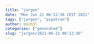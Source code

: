 ```yaml
---
title: "jargon"
date: "Mon Jun 21 06:12:36 CEST 2021"
tags: ["jargon", "pipotron"]
author: m1ch3l
categories: ["generated"]
slug: "jargon/2021-06-21-06:12:36"
---
```



